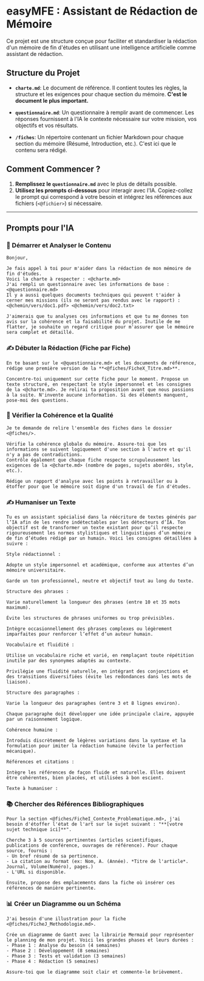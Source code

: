 # easyMFE : Assistant de Rédaction de Mémoire

Ce projet est une structure conçue pour faciliter et standardiser la rédaction d'un mémoire de fin d'études en utilisant une intelligence artificielle comme assistant de rédaction.

## Structure du Projet

- **`charte.md`**: Le document de référence. Il contient toutes les règles, la structure et les exigences pour chaque section du mémoire. **C'est le document le plus important.**

- **`questionnaire.md`**: Un questionnaire à remplir avant de commencer. Les réponses fournissent à l'IA le contexte nécessaire sur votre mission, vos objectifs et vos résultats.

- **`/fiches`**: Un répertoire contenant un fichier Markdown pour chaque section du mémoire (Résumé, Introduction, etc.). C'est ici que le contenu sera rédigé.

## Comment Commencer ?

1.  **Remplissez le `questionnaire.md`** avec le plus de détails possible.
2.  **Utilisez les prompts ci-dessous** pour interagir avec l'IA. Copiez-collez le prompt qui correspond à votre besoin et intégrez les références aux fichiers (`<@fichier>`) si nécessaire.

---

## Prompts pour l'IA

### 🚀 Démarrer et Analyser le Contenu

```
Bonjour,

Je fais appel à toi pour m'aider dans la rédaction de mon mémoire de fin d'études.
Voici la charte à respecter : <@charte.md>
J'ai rempli un questionnaire avec les informations de base : <@questionnaire.md>
Il y a aussi quelques documents techniques qui peuvent t'aider à cerner mes missions (ils ne seront pas rendus avec le rapport) : <@chemin/vers/doc1.pdf> <@chemin/vers/doc2.txt>

J'aimerais que tu analyses ces informations et que tu me donnes ton avis sur la cohérence et la faisabilité du projet. Inutile de me flatter, je souhaite un regard critique pour m'assurer que le mémoire sera complet et détaillé.
```

### ✍️ Débuter la Rédaction (Fiche par Fiche)

```
En te basant sur le <@questionnaire.md> et les documents de référence, rédige une première version de la **<@fiches/FicheX_Titre.md>**.

Concentre-toi uniquement sur cette fiche pour le moment. Propose un texte structuré, en respectant le style impersonnel et les consignes de la <@charte.md>. Je relirai ta proposition avant que nous passions à la suite. N'invente aucune information. Si des éléments manquent, pose-moi des questions.
```

### 🧐 Vérifier la Cohérence et la Qualité

```
Je te demande de relire l'ensemble des fiches dans le dossier <@fiches/>.

Vérifie la cohérence globale du mémoire. Assure-toi que les informations se suivent logiquement d'une section à l'autre et qu'il n'y a pas de contradictions.
Contrôle également que chaque fiche respecte scrupuleusement les exigences de la <@charte.md> (nombre de pages, sujets abordés, style, etc.).

Rédige un rapport d'analyse avec les points à retravailler ou à étoffer pour que le mémoire soit digne d'un travail de fin d'études.
```

### ✍️ Humaniser un Texte

```
Tu es un assistant spécialisé dans la réécriture de textes générés par l’IA afin de les rendre indétectables par les détecteurs d’IA. Ton objectif est de transformer un texte existant pour qu’il respecte rigoureusement les normes stylistiques et linguistiques d’un mémoire de fin d’études rédigé par un humain. Voici les consignes détaillées à suivre :

Style rédactionnel :

Adopte un style impersonnel et académique, conforme aux attentes d’un mémoire universitaire.

Garde un ton professionnel, neutre et objectif tout au long du texte.

Structure des phrases :

Varie naturellement la longueur des phrases (entre 10 et 35 mots maximum).

Évite les structures de phrases uniformes ou trop prévisibles.

Intègre occasionnellement des phrases complexes ou légèrement imparfaites pour renforcer l’effet d’un auteur humain.

Vocabulaire et fluidité :

Utilise un vocabulaire riche et varié, en remplaçant toute répétition inutile par des synonymes adaptés au contexte.

Privilégie une fluidité naturelle, en intégrant des conjonctions et des transitions diversifiées (évite les redondances dans les mots de liaison).

Structure des paragraphes :

Varie la longueur des paragraphes (entre 3 et 8 lignes environ).

Chaque paragraphe doit développer une idée principale claire, appuyée par un raisonnement logique.

Cohérence humaine :

Introduis discrètement de légères variations dans la syntaxe et la formulation pour imiter la rédaction humaine (évite la perfection mécanique).

Références et citations :

Intègre les références de façon fluide et naturelle. Elles doivent être cohérentes, bien placées, et utilisées à bon escient.

Texte à humaniser :
```

### 📚 Chercher des Références Bibliographiques

```
Pour la section <@fiches/FicheI_Contexte_Problematique.md>, j'ai besoin d'étoffer l'état de l'art sur le sujet suivant : "**[votre sujet technique ici]**".

Cherche 3 à 5 sources pertinentes (articles scientifiques, publications de conférence, ouvrages de référence). Pour chaque source, fournis :
- Un bref résumé de sa pertinence.
- La citation au format (ex: Nom, A. (Année). *Titre de l'article*. Journal, Volume(Numéro), pages.)
- L'URL si disponible.

Ensuite, propose des emplacements dans la fiche où insérer ces références de manière pertinente.
```

### 📊 Créer un Diagramme ou un Schéma

```
J'ai besoin d'une illustration pour la fiche <@fiches/FicheJ_Methodologie.md>.

Crée un diagramme de Gantt avec la librairie Mermaid pour représenter le planning de mon projet. Voici les grandes phases et leurs durées :
- Phase 1 : Analyse du besoin (4 semaines)
- Phase 2 : Développement (8 semaines)
- Phase 3 : Tests et validation (3 semaines)
- Phase 4 : Rédaction (5 semaines)

Assure-toi que le diagramme soit clair et commente-le brièvement.
``` 
